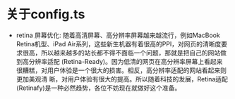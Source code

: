 # 关于config.ts

- retina 屏幕优化:  随着高清屏幕、高分辨率屏幕越来越流行，例如MacBook Retina机型、iPad Air系列，这些新生机器有着很高的PPI，对网页的清晰度要求很高，所以越来越多的站长都不得不面临一个问题，那就是把自己的网站做到高分辨率适配 (Retina-Ready)。因为低清的网页在高分辨率屏幕上看起来很糟糕，对用户体验是一个很大的损害。相反，高分辨率适配的网站看起来则更加美观清 晰，对用户体验有很大的提高。所以随着科技的发展，Retina适配 (Retinafy)是一种必然趋势，各位不妨现在就做好这个准备。